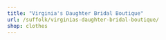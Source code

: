 ```yaml
---
title: "Virginia's Daughter Bridal Boutique"
url: /suffolk/virginias-daughter-bridal-boutique/
shop: clothes
---
```

